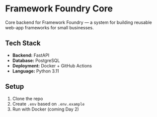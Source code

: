 # Framework Foundry Core

Core backend for Framework Foundry — a system for building reusable web-app frameworks for small businesses.

## Tech Stack
- **Backend:** FastAPI  
- **Database:** PostgreSQL  
- **Deployment:** Docker + GitHub Actions  
- **Language:** Python 3.11

## Setup
1. Clone the repo  
2. Create `.env` based on `.env.example`  
3. Run with Docker (coming Day 2)

